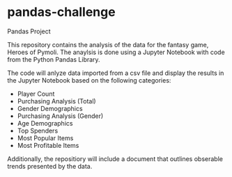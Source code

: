 # pandas-challenge
Pandas Project

This repository contains the analysis of the data for the fantasy game, Heroes of Pymoli. The anaylsis is done using a Jupyter Notebook with code from the Python Pandas Library.

The code will anlyze data imported from a csv file and display the results in the Jupyter Notebook based on the following categories:
- Player Count
- Purchasing Analysis (Total)
- Gender Demographics
- Purchasing Analysis (Gender)
- Age Demographics
- Top Spenders
- Most Popular Items
- Most Profitable Items

Additionally, the repositiory will include a document that outlines obserable trends presented by the data.
